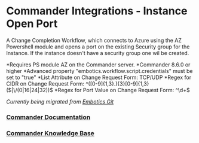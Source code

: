 # Commander Integrations - Instance Open Port

A Change Completion Workflow, which connects to Azure using the AZ Powershell module and opens a port on the existing Security group for the Instance. If the instance doesn't have a security group one wil be created. 

*Requires PS module AZ on the Commander server.
*Commander 8.6.0 or higher
*Advanced property "embotics.workflow.script.credentials" must be set to "true"
*List Attribute on Change Request Form: TCP/UDP
*Regex for CIDR on Change Request Form: ^([0-9]{1,3}\.){3}[0-9]{1,3}($|\/(0|16|24|32))$
*Regex for Port Value on Change Request Form: ^\d+$

*Currently being migrated from [Embotics Git](https://github.com/Embotics)*

### [Commander Documentation](https://docs.snowsoftware.com/commander/index.htm)

### [Commander Knowledge Base](https://community.snowsoftware.com/s/topic/0TO1r000000E5srGAC/commander?tabset-056aa=2)